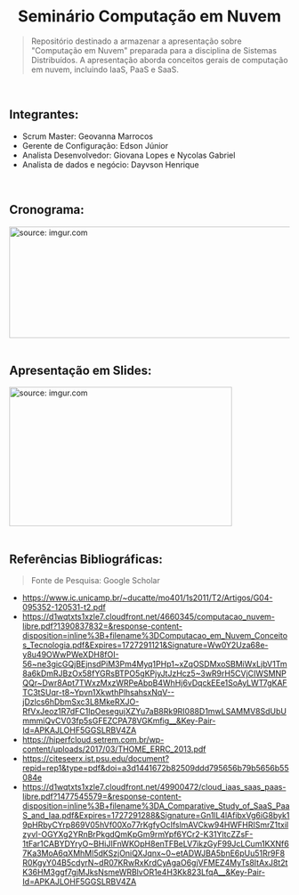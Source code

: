 <div align=center>
  <h1> Seminário Computação em Nuvem </h1>
</div>

> Repositório destinado a armazenar a apresentação sobre "Computação em Nuvem" preparada para a disciplina de Sistemas Distribuídos. A apresentação aborda conceitos gerais de computação em nuvem, incluindo IaaS, PaaS e SaaS.
<br>

## Integrantes:
- Scrum Master: Geovanna Marrocos
- Gerente de Configuração: Edson Júnior
- Analista Desenvolvedor: Giovana Lopes e Nycolas Gabriel
- Analista de dados e negócio: Dayvson Henrique
<br>

## Cronograma:
<a href="https://imgur.com/6ptmE7d"><img src="https://i.imgur.com/6ptmE7d.jpeg" title="source: imgur.com" width="850px"  height="200px" /></a>
<br>
<br>

## Apresentação em Slides:
<a href="https://imgur.com/WOetTdN"><img src="https://i.imgur.com/WOetTdN.png" title="source: imgur.com" width="400px"  height="250px" /></a>
<br>
<br>

## Referências Bibliográficas:

  > Fonte de Pesquisa: Google Scholar

- https://www.ic.unicamp.br/~ducatte/mo401/1s2011/T2/Artigos/G04-095352-120531-t2.pdf
- https://d1wqtxts1xzle7.cloudfront.net/4660345/computacao_nuvem-libre.pdf?1390837832=&response-content-disposition=inline%3B+filename%3DComputacao_em_Nuvem_Conceitos_Tecnologia.pdf&Expires=1727291121&Signature=Ww0Y2Uza68e-y8u49OWwPWeXDH8fOI-56~ne3gicGQjBEjnsdPiM3Pm4Myq1PHp1~xZqOSDMxoSBMiWxLjbV1Tm8a6kDmRJBzOx58fYGRsBTPO5gKPjyJtJzHcz5~3wR9rH5CVjCIWSMNPQQr~Dwr8Apt7TWxzMxzWRPeAbpB4WhHj6vDqckEEe1SoAyLWT7gKAFTC3tSUqr-t8~Ypvn1XkwthPlhsahsxNqV--jDzlcs6hDbmSxc3L8MkeRXJO-RfVxJeoz1R7dFC1lpOesegujXZYu7aB8Rk9RI088D1mwLSAMMV8SdUbUmmmiQvCV03fp5sGFEZCPA78VGKmfig__&Key-Pair-Id=APKAJLOHF5GGSLRBV4ZA
- https://hiperfcloud.setrem.com.br/wp-content/uploads/2017/03/THOME_ERRC_2013.pdf
- https://citeseerx.ist.psu.edu/document?repid=rep1&type=pdf&doi=a3d1441672b82509ddd795656b79b5656b55084e
- https://d1wqtxts1xzle7.cloudfront.net/49900472/cloud_iaas_saas_paas-libre.pdf?1477545579=&response-content-disposition=inline%3B+filename%3DA_Comparative_Study_of_SaaS_PaaS_and_Iaa.pdf&Expires=1727291288&Signature=Gn1lL4lAfibxVg6iG8byk19pHRbyCYrp869V05hVf00Xo77rKgfyOcIfslmAVCkw94HWFHRISmrZ1txilzyvI-OGYXg2YRnBrPkgdQmKpGm9rmYpf6YCr2-K31YltcZZsF-1tFar1CABYDYryO~BHiJIFnWKOpH8enTFBeLV7ikzGyF99JcLCum1KXNf67Ka3MoA6qXMhMl5dKSzjOniQXJqnx~0~etADWJBA5bnE6pUu51Rr9F8R0KgyY04B5cdyrN~dR07KRwRxKrdCyAgaO6gjVFMEZ4MyTs8ItAxJ8t2tK36HM3ggf7gjMJksNsmeWRBlvOR1e4H3Kk823LfqA__&Key-Pair-Id=APKAJLOHF5GGSLRBV4ZA

